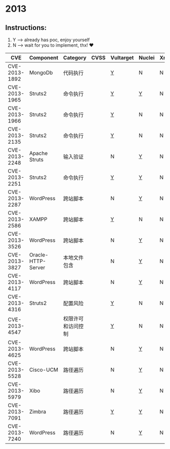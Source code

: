 # 2013

## Instructions:

1. Y --> already has poc, enjoy yourself
2. N --> wait for you to implement, thx! :heart:

| CVE | Component | Category | CVSS | Vultarget | Nuclei | Xray | pocsuite2 | pocsuite3 | goby | oneliner | others |
|-----|-----------|----------|------|-----------|--------|------|-----------|-----------|------|----------|-------|
| CVE-2013-1892 | MongoDb | 代码执行 |  | [Y](CVE-2013-1892/vultarget/) | N | N | N | N | N | N | [Y](CVE-2013-1892/poc/others/) |
| CVE-2013-1965 | Struts2 | 命令执行 |  | [Y](CVE-2013-1965/vultarget/) | [Y](CVE-2013-1965/poc/nuclei/) | N | N | N | N | N | [Y](CVE-2013-1965/poc/others/) |
| CVE-2013-1966 | Struts2 | 命令执行 |  | [Y](CVE-2013-1966/vultarget/) | N | N | N | N | N | N | [Y](CVE-2013-1966/poc/others/) |
| CVE-2013-2135 | Struts2 | 命令执行 |  | [Y](CVE-2013-2135/vultarget/) | N | N | N | N | N | N | N |
| CVE-2013-2248 | Apache Struts | 输入验证 |  | N | [Y](CVE-2013-2248/poc/nuclei/) | N | N | N | N | N | [Y](CVE-2013-2248/poc/others/) |
| CVE-2013-2251 | Struts2 | 命令执行 |  | [Y](CVE-2013-2251/vultarget/) | [Y](CVE-2013-2251/poc/nuclei/) | N | N | N | N | N | [Y](CVE-2013-2251/poc/others/) |
| CVE-2013-2287 | WordPress | 跨站脚本 |  | N | [Y](CVE-2013-2287/poc/nuclei/) | N | N | N | N | N | [Y](CVE-2013-2287/poc/others/) |
| CVE-2013-2586 | XAMPP | 跨站脚本 |  | [Y](CVE-2013-2586/vultarget/) | N | N | N | N | N | N | [Y](CVE-2013-2586/poc/others/) |
| CVE-2013-3526 | WordPress | 跨站脚本 |  | N | [Y](CVE-2013-3526/poc/nuclei/) | N | N | N | N | N | [Y](CVE-2013-3526/poc/others/) |
| CVE-2013-3827 | Oracle-HTTP-Server | 本地文件包含 |  | N | [Y](CVE-2013-3827/poc/nuclei/) | N | N | N | N | N | [Y](CVE-2013-3827/poc/others/) |
| CVE-2013-4117 | WordPress | 跨站脚本 |  | N | [Y](CVE-2013-4117/poc/nuclei/) | N | N | N | N | N | [Y](CVE-2013-4117/poc/others/) |
| CVE-2013-4316 | Struts2 | 配置风险 |  | [Y](CVE-2013-4316/vultarget/) | N | N | N | N | N | N | N |
| CVE-2013-4547 |  | 权限许可和访问控制 |  | [Y](CVE-2013-4547/vultarget/) | N | N | N | N | N | N | [Y](CVE-2013-4547/poc/others/) |
| CVE-2013-4625 | WordPress | 跨站脚本 |  | N | [Y](CVE-2013-4625/poc/nuclei/) | N | N | N | N | N | [Y](CVE-2013-4625/poc/others/) |
| CVE-2013-5528 | Cisco-UCM | 路径遍历 |  | N | [Y](CVE-2013-5528/poc/nuclei/) | N | N | N | N | N | [Y](CVE-2013-5528/poc/others/) |
| CVE-2013-5979 | Xibo | 路径遍历 |  | N | [Y](CVE-2013-5979/poc/nuclei/) | N | N | N | N | N | [Y](CVE-2013-5979/poc/others/) |
| CVE-2013-7091 | Zimbra | 路径遍历 |  | [Y](CVE-2013-7091/vultarget/) | [Y](CVE-2013-7091/poc/nuclei/) | N | N | N | N | N | [Y](CVE-2013-7091/poc/others/) |
| CVE-2013-7240 | WordPress | 路径遍历 |  | N | [Y](CVE-2013-7240/poc/nuclei/) | N | N | N | N | N | [Y](CVE-2013-7240/poc/others/) |
